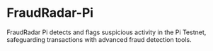 # FraudRadar-Pi
FraudRadar Pi detects and flags suspicious activity in the Pi Testnet, safeguarding transactions with advanced fraud detection tools.
